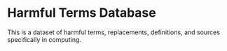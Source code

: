 # Harmful Terms Database
This is a dataset of harmful terms, replacements, definitions, and sources specifically in computing.
